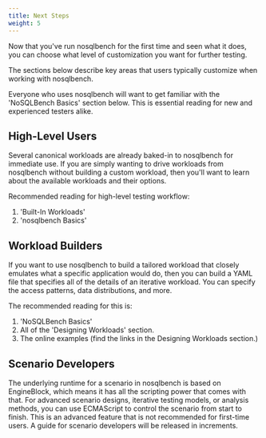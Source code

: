 ```yaml
---
title: Next Steps
weight: 5
---
```


Now that you've run nosqlbench for the first time and seen what it does, you can
choose what level of customization you want for further testing.

The sections below describe key areas that users typically customize
when working with nosqlbench.

Everyone who uses nosqlbench will want to get familiar with the 'NoSQLBench Basics' section below.
This is essential reading for new and experienced testers alike.

## High-Level Users

Several canonical workloads are already baked-in to nosqlbench for immediate use.
If you are simply wanting to drive workloads from nosqlbench without building a custom workload,
then you'll want to learn about the available workloads and their options.

Recommended reading for high-level testing workflow:
1. 'Built-In Workloads'
2. 'nosqlbench Basics'

## Workload Builders

If you want to use nosqlbench to build a tailored workload that closely emulates what
 a specific application would do, then you can build a YAML file that specifies all
  of the details of an iterative workload. You can specify the access patterns,
   data distributions, and more.

The recommended reading for this is:

1. 'NoSQLBench Basics'
2. All of the 'Designing Workloads' section.
3. The online examples (find the links in the Designing Workloads section.)

## Scenario Developers

The underlying runtime for a scenario in nosqlbench is based on EngineBlock,
which means it has all the scripting power that comes with that. For advanced
scenario designs, iterative testing models, or analysis methods, you can use
ECMAScript to control the scenario from start to finish. This is an advanced
 feature that is not recommended for first-time users. A guide for scenario
 developers will be released in increments.
